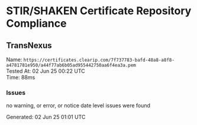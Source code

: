 # STIR/SHAKEN Certificate Repository Compliance

## TransNexus

Name: `https://certificates.clearip.com/7f737783-bafd-48a8-a8f8-a4781781e950/a44f77ab6b05ad955442750aa6f4ea3a.pem`\
Tested At: 02 Jun 25 00:22 UTC\
Time: 88ms

### Issues

no warning, or error, or notice date level issues were found

Generated: 02 Jun 25 01:01 UTC